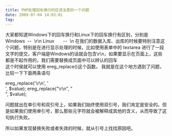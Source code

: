```yaml
---
title: PHP处理回车换行时应该注意的一个问题
date: 2009-07-04 14:03:01
tag: 
---
```


大家都知道Windows下的回车换行和Linux下的回车换行有区别，分别是
Windows  --  \r\n
Linux       --  \n
在我们的数据入库、出库的时候要特别注意这个问题，特别是在进行显示处理的时候，比如使用表单中的 textarea 进行了一段文字的提交，客户端是Windows的话就会包含\r\n，如果要显示在页面上，这些都是不起作用的，我们需要替换成页面中可以辨认的回车 <br />
这个时侯就可以使用 ereg_replace()这个函数。
我就是在这个地方遇到了问题，比较一下下面两条语句

ereg_replace('\r\n', '<br />', $value);
ereg_replace("\r\n", "<br />", $value);

问题就出在单引号和双引号上，如果我们始终使用双引号，我们肯定是安全的。但是如果我们使用单引号，那么那些元字符就会被解释成其他的含义，从而导致了这句执行失败。

所以如果发现替换失败或者失效的时候，就从引号上找找原因吧。













